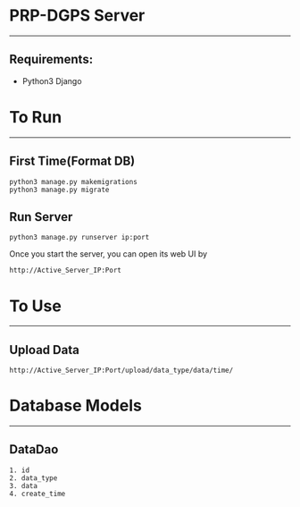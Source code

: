 # PRP-DGPS Server
---------------------------------------------------------------------------------
## Requirements:

* Python3 Django

# To Run
---------------------------------------------------------------------------------
## **First Time(Format DB)**
```
python3 manage.py makemigrations
python3 manage.py migrate
```
## **Run Server**
```
python3 manage.py runserver ip:port
```
Once you start the server, you can open its web UI by
```
http://Active_Server_IP:Port
```

# To Use
---------------------------------------------------------------------------------
## **Upload Data**
```
http://Active_Server_IP:Port/upload/data_type/data/time/
```

# Database Models
---------------------------------------------------------------------------------
## **DataDao**
```
1. id
2. data_type
3. data
4. create_time
```

